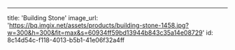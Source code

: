 ---
title: 'Building Stone'
image_url: 'https://bq.imgix.net/assets/products/building-stone-1458.jpg?w=300&h=300&fit=max&s=60934ff59bd13944b843c35a14e08729'
id: 8c14d54c-f118-4013-b5b1-41e06f32a4ff
